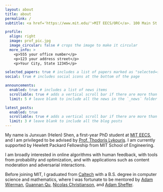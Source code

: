 ```yaml
---
layout: about
title: about
permalink: /
subtitle: <a href='https://www.mit.edu/'>MIT EECS/ORC</a>. 100 Main St., Cambridge, MA, 02139. junxuan at mit dot edu

profile:
  align: right
  image: prof_pic.jpg
  image_circular: false # crops the image to make it circular
  more_info: >
    <p>555 your office number</p>
    <p>123 your address street</p>
    <p>Your City, State 12345</p>

selected_papers: true # includes a list of papers marked as "selected={true}"
social: true # includes social icons at the bottom of the page

announcements:
  enabled: true # includes a list of news items
  scrollable: true # adds a vertical scroll bar if there are more than 3 news items
  limit: 5 # leave blank to include all the news in the `_news` folder

latest_posts:
  enabled: true
  scrollable: true # adds a vertical scroll bar if there are more than 3 new posts items
  limit: 3 # leave blank to include all the blog posts
---
```


My name is Junxuan (Helen) Shen, a first-year PhD student at [MIT EECS](https://www.eecs.mit.edu/), and I am privileged to be advised by [Prof. Thodoris Lykouris](https://mitmgmtfaculty.mit.edu/tlykouris/). I am currently supported by Hewlett Packard Fellowship from MIT School of Engineering. 

I am broadly interested in online algorithms with human feedback, with tools from probability and optimization, and with applications such as content moderation and adversarial interactions.

Before joining MIT, I graduated from [Caltech](https://www.cms.caltech.edu/) with a B.S. degree in computer science and mathematics, where I was fortunate to be mentored by [Adam Wierman](https://adamwierman.com/), [Guannan Qu](https://www.guannanqu.com/), [Nicolas Christianson](https://nicochristianson.com/), and [Adam Sheffer](https://geometrynyc.wixsite.com/adamsh).
